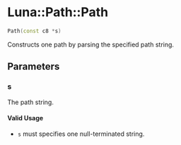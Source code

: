 # Luna::Path::Path

```c++
Path(const c8 *s)
```

Constructs one path by parsing the specified path string. 



## Parameters
### s
The path string. 

#### Valid Usage
* `s` must specifies one null-terminated string. 

